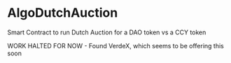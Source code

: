 # AlgoDutchAuction
Smart Contract to run Dutch Auction for a DAO token vs a CCY token

WORK HALTED FOR NOW - Found VerdeX, which seems to be offering this soon
